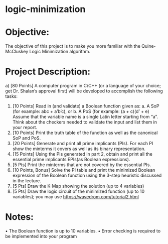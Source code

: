 # logic-minimization
# Objective: 
The objective of this project is to make you more familiar with the Quine-McCluskey Logic Minimization algorithm.

# Project Description:
a) [80 Points] A computer program in C/C++ (or a language of your choice; get Dr. Shalan’s approval first) will be
developed to accomplish the following tasks:
1. [10 Points] Read in (and validate) a Boolean function given as:
a. A SoP (for example: abc + a’b’c), or
b. A PoS (for example: (a + c)(d’ + e)
Assume that the variable name is a single Latin letter starting from “a”. Think about the checkers needed to
validate the input and list them in your report.
2. [10 Points] Print the truth table of the function as well as the canonical SoP and PoS.
3. [20 Points] Generate and print all prime implicants (PIs). For each PI show the minterms it covers as well as its
binary representation.
4. [15 Points] Using the PIs generated in part 2, obtain and print all the essential prime implicants EPIs(as Boolean
expressions).
5. [5 Pts] Print the minterms that are not covered by the essential PIs.
6. [10 Points, Bonus] Solve the PI table and print the minimized Boolean expression of the Boolean function using
the 3-step heuristic discussed in the lecture.
7. [5 Pts] Draw the K-Map showing the solution (up to 4 variables)
8. [5 Pts] Draw the logic circuit of the minimized function (up to 10 variables); you may use
https://wavedrom.com/tutorial2.html

# Notes:
• The Boolean function is up to 10 variables.
• Error checking is required to be implemented into your program
